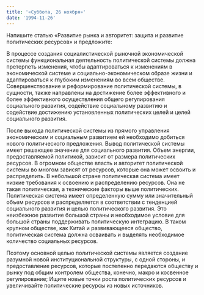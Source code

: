 ```yaml
---
title: '«Суббота, 26 ноября»'
date: '1994-11-26'
---
```


Напишите статью «Развитие рынка и авторитет: защита и развитие политических ресурсов» и предложите:

В процессе создания социалистической рыночной экономической системы функциональная деятельность политической системы должна претерпеть изменения, чтобы адаптироваться к изменениям в экономической системе и социально-экономическом образе жизни и адаптироваться к глубоким изменениям во всем обществе. Совершенствование и реформирование политической системы, в сущности, также направлены на достижение более эффективного и более эффективного осуществления общего регулирования социального развития, содействие социальному развитию и содействие достижению установленных политических целей и целей социального развития.

После выхода политической системы из прямого управления экономическим и социальным развитием ей необходимо добиться нового политического предложения. Вывод политической системы имеет решающее значение для социального развития. Объем энергии, предоставляемой политикой, зависит от размера политических ресурсов. В огромном обществе власть и авторитет политической системы во многом зависят от ресурсов, которые она может освоить и распределить. В небольшой стране политическая система имеет низкие требования к освоению и распределению ресурсов. Она не такая политическая, а технические факторы выше политических. Политическая система имеет определенную сумму или значительный объем ресурсов и распределяется в соответствии с тенденцией социального развития и целью политического развития. Это неизбежное развитие большой страны и необходимое условие для большой страны поддерживать политическую интеграцию. В таком крупном обществе, как Китай и развивающееся общество, политическая система должна осваивать и выделять необходимое количество социальных ресурсов.

Поэтому основной целью политической системы является создание разумной новой институциональной структуры, с одной стороны, и предоставление ресурсов, которые постепенно передаются обществу и рынку под общим контролем общества, конечно, макро и косвенное регулирование; Ищите новые точки роста политических ресурсов и увеличивайте политические ресурсы из новых источников.

